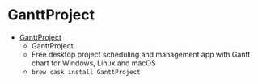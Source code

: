 # GanttProject
- [GanttProject](https://www.ganttproject.biz/)
  -  GanttProject     
  - Free desktop project scheduling and management app with Gantt chart for Windows, Linux and macOS
  - `brew cask install GanttProject`
